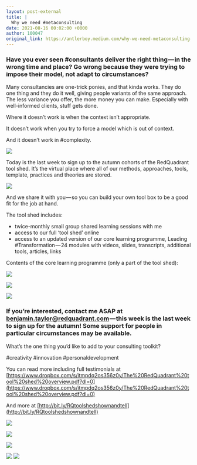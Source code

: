 ```yaml
---
layout: post-external
title: |
  Why we need #metaconsulting
date: 2021-08-16 00:02:00 +0000
author: 100047
original_link: https://antlerboy.medium.com/why-we-need-metaconsulting-1fc76249bef6?source=rss-97852f5a56ae------2
---
```


### Have you ever seen #consultants deliver the right thing — in the wrong time and place? Go wrong because they were trying to impose their model, not adapt to circumstances?

Many consultancies are one-trick ponies, and that kinda works. They do one thing and they do it well, giving people variants of the same approach. The less variance you offer, the more money you can make. Especially with well-informed clients, stuff gets done.

Where it doesn’t work is when the context isn’t appropriate.

It doesn’t work when you try to force a model which is out of context.

And it doesn’t work in #complexity.

![](https://cdn-images-1.medium.com/max/972/1*g9ky3ZTLcZk36xeddrCh4w.png)

Today is the last week to sign up to the autumn cohorts of the RedQuadrant tool shed. It’s the virtual place where all of our methods, approaches, tools, template, practices and theories are stored.

![](https://cdn-images-1.medium.com/max/976/1*Yao0rej0tcrIIbJjb-8j3g.png)

And we share it with you — so you can build your own tool box to be a good fit for the job at hand.

The tool shed includes:

- twice-monthly small group shared learning sessions with me
- access to our full ‘tool shed’ online
- access to an updated version of our core learning programme, Leading #Transformation — 24 modules with videos, slides, transcripts, additional tools, articles, links

Contents of the core learning programme (only a part of the tool shed):

![](https://cdn-images-1.medium.com/max/742/1*PCmhl5SaOux0ygawIjU4-Q.png)

![](https://cdn-images-1.medium.com/max/725/1*XsqbIYjjuGr525alSHXhEw.png)

![](https://cdn-images-1.medium.com/max/705/1*3ul9u4lj6QjvfKovA1OnAQ.png)

### If you’re interested, contact me ASAP at benjamin.taylor@redquadrant.com — this week is the last week to sign up for the autumn! Some support for people in particular circumstances may be available.

What’s the one thing you’d like to add to your consulting toolkit?

#creativity #innovation #personaldevelopment

You can read more including full testimonials at [https://www.dropbox.com/s/itmpdq2os356z0y/The%20RedQuadrant%20tool%20shed%20overview.pdf?dl=0](https://www.dropbox.com/s/itmpdq2os356z0y/The%20RedQuadrant%20tool%20shed%20overview.pdf?dl=0)

And more at [http://bit.ly/RQtoolshedshownandtell](http://bit.ly/RQtoolshedshownandtell)

![](https://cdn-images-1.medium.com/max/738/1*Dolmw1wG0Z8x53qQlb1G6g.png)

![](https://cdn-images-1.medium.com/max/737/1*W0cSp-VbQi8BtblFwYqGXQ.png)

![](https://cdn-images-1.medium.com/max/715/1*lkQ4oTgegbSUx7h1Dxc_qQ.png)

![](https://cdn-images-1.medium.com/max/724/1*BU2f2o7Sv1q6l_7AaLVSFw.png)
 ![](https://medium.com/_/stat?event=post.clientViewed&referrerSource=full_rss&postId=1fc76249bef6)
